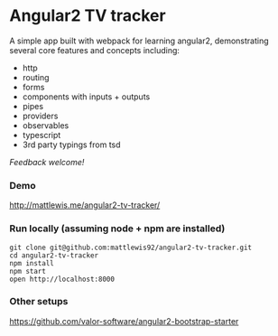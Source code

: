 # Angular2 TV tracker

A simple app built with webpack for learning angular2, demonstrating several core features and concepts including:
* http
* routing
* forms
* components with inputs + outputs
* pipes
* providers
* observables
* typescript
* 3rd party typings from tsd

_Feedback welcome!_

### Demo
http://mattlewis.me/angular2-tv-tracker/

### Run locally (assuming node + npm are installed)

```
git clone git@github.com:mattlewis92/angular2-tv-tracker.git
cd angular2-tv-tracker
npm install
npm start
open http://localhost:8000
```

### Other setups

https://github.com/valor-software/angular2-bootstrap-starter
